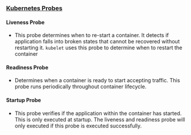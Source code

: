 ### [Kubernetes Probes](https://kubernetes.io/docs/tasks/configure-pod-container/configure-liveness-readiness-startup-probes/)

#### Liveness Probe
- This probe determines when to re-start a container. It detects if application falls into broken states that cannot be recovered without restarting it. `kubelet` uses this probe to determine when to restart the container

#### Readiness Probe
- Determines when a container is ready to start accepting traffic. This probe runs periodically throughout container lifecycle.

#### Startup Probe
- This probe verifies if the application within the container has started. This is only executed at startup. The liveness and readiness probe will only executed if this probe is executed successfully.
